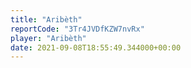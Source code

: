 ```yaml
---
title: "Aribèth"
reportCode: "3Tr4JVDfKZW7nvRx"
player: "Aribèth"
date: 2021-09-08T18:55:49.344000+00:00
---
```

